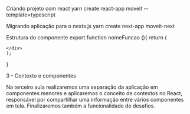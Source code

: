 Criando projeto com react
yarn create react-app moveit --template=typescript

Migrando aplicação para o nexts.js
yarn create next-app moveit-next


Estrutura do componente 
export function nomeFuncao (){
    return (
    <div>
        
    </div>
    );
}


3 - Contexto e componentes

Na terceiro aula realizaremos uma separação da aplicação em componentes menores e aplicaremos o conceito de contextos no React, responsável por compartilhar uma informação entre vários componentes em tela. Finalizaremos também a funcionalidade de desafios.